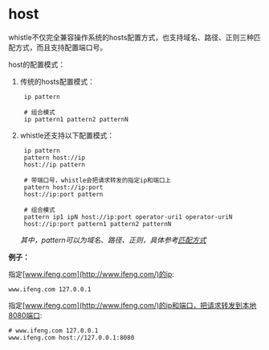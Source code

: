 # host

whistle不仅完全兼容操作系统的hosts配置方式，也支持域名、路径、正则三种匹配方式，而且支持配置端口号。
	
host的配置模式：

1. 传统的hosts配置模式：

		ip pattern
		
		# 组合模式
		ip pattern1 pattern2 patternN
		
2. whistle还支持以下配置模式：

		ip pattern
		pattern host://ip
		host://ip pattern
		
		# 带端口号，whistle会把请求转发的指定ip和端口上
		pattern host://ip:port
		host://ip:port pattern
		
		# 组合模式
		pattern ip1 ipN host://ip:port operator-uri1 operator-uriN
		host://ip:port pattern1 pattern2 patternN
		
	
		
	*其中，pattern可以为域名、路径、正则，具体参考[匹配方式](pattern.html)*
		
**例子：**
	
指定[www.ifeng.com](http://www.ifeng.com/)的ip:
	
	www.ifeng.com 127.0.0.1
		
指定[www.ifeng.com](http://www.ifeng.com/)的ip和端口，把请求转发到本地8080端口:
	
	# www.ifeng.com 127.0.0.1
	www.ifeng.com host://127.0.0.1:8080